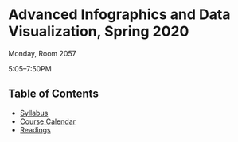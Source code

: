 # Advanced Infographics and Data Visualization, Spring 2020

Monday, Room 2057

5:05–7:50PM

## Table of Contents

* [Syllabus](syllabus.md)
* [Course Calendar](syllabus.md#course-calendar)
* [Readings](readings.md)
<!-- * [Of Interest](interest.md) -->
